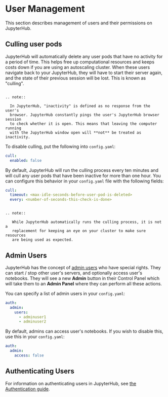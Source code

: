 # User Management

This section describes management of users and their
permissions on JupyterHub.

## Culling user pods
JupyterHub will automatically delete any user pods that have no activity
for a period of time. This helps free up computational resources and keeps
costs down if you are using an autoscaling cluster.
When these users navigate back to your JupyterHub, they will
have to start their server again, and the state of their previous session
will be lost. This is known as "culling".

```eval_rst

.. note::

  In JupyterHub, "inactivity" is defined as no response from the user's
  browser. JupyterHub constantly pings the user's JupyterHub browser session
  to check whether it is open. This means that leaving the computer running
  with the JupyterHub window open will **not** be treated as inactivity.
```

To disable culling, put the following into `config.yaml`:

```yaml
cull:
  enabled: false
```

By default, JupyterHub will run the culling process every ten minutes
and will cull any user pods that have been inactive for more than one hour.
You can configure this behavior in your ``config.yaml`` file with the following
fields:

```yaml
cull:
  timeout: <max-idle-seconds-before-user-pod-is-deleted>
  every: <number-of-seconds-this-check-is-done>
```

```eval_rst

.. note::

   While JupyterHub automatically runs the culling process, it is not a
   replacement for keeping an eye on your cluster to make sure resources
   are being used as expected.
```

## Admin Users

JupyterHub has the concept of
[admin users](http://jupyterhub.readthedocs.io/en/latest/getting-started/authenticators-users-basics.html#configure-admins-admin-users)
who have special rights. They can start / stop other user's servers, and
optionally access user's notebooks. They will see a new **Admin** button in
their Control Panel which will take them to an **Admin Panel** where they can
perform all these actions.

You can specify a list of admin users in your `config.yaml`:

```yaml
auth:
  admin:
    users:
      - adminuser1
      - adminuser2
```

By default, admins can access user's notebooks. If you wish to disable this, use
this in your `config.yaml`:

```yaml
auth:
  admin:
    access: false
```

## Authenticating Users

For information on authenticating users in JupyterHub, see
[the Authentication guide](./authentication.html).
